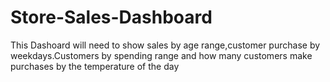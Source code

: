 # Store-Sales-Dashboard
This Dashoard will need  to show sales by age range,customer purchase by weekdays.Customers by spending range
and how many customers make purchases by the temperature of the day
